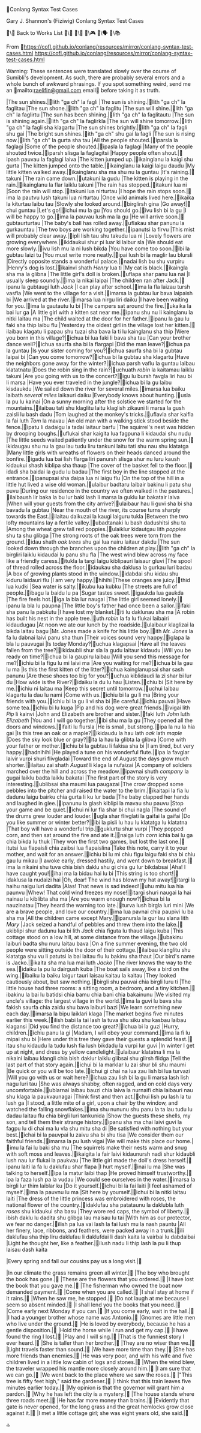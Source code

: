 📛Conlang Syntax
Test Cases

Gary J. Shannon's (Fiziwig)
Conlang Syntax Test Cases

🔗\💬 Back to Works List
🔗\📖
🔗\🌳
🔗\🎮
🔗\🗣️
🔗\📚

From 🔗https://cofl.github.io/conlang/resources/mirror/conlang-syntax-test-cases.html https://cofl.github.io/conlang/resources/mirror/conlang-syntax-test-cases.html

Warning: These sentences were translated slowly over the course of Sumibli's development. As such, there are probably several errors and a whole bunch of awkward phrasings. If you spot something weird, send me an 🔗mailto:raelifin@gmail.com email💬 before taking it as truth.

|The sun shines.|🎏lith \"ga ch\" la fagli
|The sun is shining.|🎏lith \"ga ch\" la faglitau
|The sun shone.|🎏lith \"ga ch\" la faglitu
|The sun will shine.|🎏lith \"ga ch\" la faglirtu
|The sun has been shining.|🎏lith \"ga ch\" la faglitautu
|The sun is shining again.|🎏lith \"ga ch\" la faglirkla
|The sun will shine tomorrow.|🎏lith \"ga ch\" la fagli sha klagartu
|The sun shines brightly.|🎏lith \"ga ch\" la fagli shu gai
|The bright sun shines.|🎏ith \"ga ch\" shu gai la fagli
|The sun is rising now.|🎏lith \"ga ch\" la gurta sha tau
|All the people shouted.|🎏iparsla la faglagi
|Some of the people shouted.|🎏ipasla la faglagi
|Many of the people shouted twice.|🎏iparsh slisga la faglagitsi
|Happy people often shout.|🎏ipash pauvau la faglagi laiva
|The kitten jumped up.|🎏ikainglanu la kaigi shu gurta
|The kitten jumped onto the table.|🎏ikainglanu la kaigi laigu daudu
|My little kitten walked away.|🎏ikainglanu sha ma shu nu la guntau
|It's raining.|🎏takuni
|The rain came down.|🎏utakuni la gudu
|The kitten is playing in the rain.|🎏ikainglanu la flar laiklu takuni
|The rain has stopped.|🎏itakuni lua ni
|Soon the rain will stop.|🎏itakuni lua nirturtau
|I hope the rain stops soon.|🎏ima la pautvu lush takuni lua nirturtau
|Once wild animals lived here.|🎏ikaika la kiturtau laibu tau
|Slowly she looked around.|🎏birglirsh gina
|Go away!|🎏chui guntau
|Let's go!|🎏ichui mu la gu
|You should go.|🎏ivu lish bi la gu
|I will be happy to go.|🎏ima la pauvau lush ma la gu
|He will arrive soon.|🎏gubtaurturtau
|The baby's ball has rolled away.|🎏uflakau shar panunu la gurkauntau
|The two boys are working together.|🎏ipanutsi la firvu
|This mist will probably clear away.|🎏ipli lish tau shu takudu lua ni
|Lovely flowers are growing everywhere.|🎏ikidaukui shur pi luar ki laibur sla
|We should eat more slowly.|🎏ivu lish mu la ni lush bikda
|You have come too soon.|🎏ibi la gubtau laizi tu
|You must write more neatly.|🎏ipai lush bi la maglir lau blursli
|Directly opposite
stands a wonderful palace.|🎏nadai lish bu shu vurpiru
|Henry's dog is lost.|🎏ikainvi shath _Henry_ lua ti
|My cat is black.|🎏ikaingla sha ma la glibna
|The little girl's doll is broken.|🎏uflapa shar panu lua nai
|I usually sleep soundly.|🎏ima la nikai laipai
|The children ran after Jack.|🎏ipanu la gubtaugi luth _Jack_
|I can play after school.|🎏ima la fla laizau tursh vasfla
|We went to the village for a visit.|🎏imarsa la gubtau lur bava laipaish bi
|We arrived at the river.|🎏imarsa lua nirgu liri daiku
|I have been waiting for you.|🎏ima la gautautu lu bi
|The campers sat around the fire.|🎏ukaika la bai lur ga
|A little girl with a kitten sat near me.|🎏ipanu shu nu li kainglanu la nitki laitau ma
|The child waited at the door for her father.|🎏ipanu la gau lu faki sha thip laibu flu
|Yesterday the oldest girl
in the village lost her kitten.|🎏ilaibau klagatu li papau shu tuzai
sha bava la ti lu kainglanu sha thip
|Were you born in this village?|🎏ichua bi lua faki li bava sha tau
|Can your brother dance well?|🎏ichua saurfa sha bi la flargapi
|Did the man leave?|🎏ichua pa la guntau
|Is your sister coming for you?|🎏ichua saurfa sha bi la gubtau laipai bi
|Can you come tomorrow?|🎏ichua bi la gubtau sha klagartu
|Have the neighbors gone away for the winter?|🎏ichua parsh vaflu la guntau laibau klatatnatu
|Does the robin sing in the rain?|🎏uchuath _robin_ la kaitamau laiklu takuni
|Are you going with us to the concert?|🎏igu lu bursh favgla liri hau bi li marsa
|Have you ever traveled in the jungle?|🎏ichua bi la gu laibu kisdaukdu
|We sailed down the river for several miles.|🎏imarsa lua baiku laibath _several miles_ laikauri daiku
|Everybody knows about hunting.|🎏usla la pu lu kainai
|On a sunny morning after the solstice
we started for the mountains.|🎏ilaibau tati shu klaglitu laitu klaglish zikauni li marsa la gush zaisli lu bash dadu
|Tom laughed at the monkey's tricks.|🎏uflavla shar kaifla la fai luth _Tom_ la mavau
|An old man with a walking stick
stood beside the fence.|🎏ipatu li dadaigu la tadai laitaur barfu
|The squirrel's nest was hidden
by drooping boughs.|🎏uflukai shar kaigita lua fagpuna li kidaudai shu nudu
|The little seeds waited patiently
under the snow for the warm spring sun.|🎏ikidaugau shu nu la gau lau tudu liru tankuni laitu tati shu nau shu klatatga
|Many little girls with wreaths of flowers
on their heads danced around the bonfire.|🎏igadu lua bai lish flarga liri panursh slisga shur nu luru kaush kidaukui shash kiblipa sha thaup
|The cover of the basket fell to the floor.|🎏idadi sha baidai la gudu lu badau
|The first boy in the line
stopped at the entrance.|🎏ipanupsai sha daipa lua ni laigu flu
|On the top of the hill
in a little hut
lived a wise old woman.|🎏ulaibur badtaru laibair bakinu li patu shu puvu
|During our residence in the country
we often walked in the pastures.|🎏ilaibaush lir baka la bu lur baki lash li marsa la guklu lur bakatair laiva
|When will your guests from the city arrive?|🎏ulaibaur hau li guvi sha bi sha bavadu la gubtau
|Near the mouth of the river,
its course turns sharply towards the East.|🎏ilaitau daikuzai la kaugi laiguru tukla
|Between the two lofty mountains
lay a fertile valley.|🎏ubadtanaki lu bash dadushitsi shu ta
|Among the wheat grew tall red poppies.|🎏ulaiklur kidautgau lith _poppies_ shu ta shu glibga
|The strong roots of the oak trees
were torn from the ground.|🎏idau shath _oak trees_ shu gai lua nairu laitaur dakdu
|The sun looked down
through the branches
upon the children at play.|🎏lith \"ga ch\" la birgliri laiklu kidaudai lu panu shu fla
|The west wind blew
across my face
like a friendly caress.|🎏itukla la targi laigu kiblipauri laisaur gluvi
|The spool of thread rolled across the floor.|🎏idaukau sha daklusa la gurkau luri badau
|A box of growing plants stood in the window.|🎏idabdai shu kidau shu kiduru laidauri flu
|I am very happy.|🎏hihihi
|These oranges are juicy.|🎏thid lua kudki
|Sea water is salty.|🎏ikubu lua kubku
|The streets are full of people.|🎏ibagu la baidu lu pa
|Sugar tastes sweet.|🎏igaukda lua gaukda
|The fire feels hot.|🎏iga la bla lur naugai
|The little girl seemed lonely.|🎏ipanu la bla lu paupna
|The little boy's father
had once been a sailor.|🎏ifaki sha panu la pabkutu
|I have lost my blanket.|🎏iti lu daklunau sha ma
|A robin has built his nest in the apple tree.|🎏uth _robin_ la fa lu flukai laibairi kidaudugau
|At noon we ate our lunch by the roadside.|🎏ulaibaur klaglizai la bikda laitau bagu
|Mr. Jones made a knife for his little boy.|🎏ith _Mr. Jones_ la fa lu dabnai laivi panu sha thun
|Their voices sound very happy.|🎏iglapa la bla lu pauvugai
|Is today Monday?|🎏uchua klagapsai
|Have all the leaves fallen from the tree?|🎏ikidaubli shur sla la gudu laitaur kidaudu
|Will you be ready on time?|🎏ichua bi la gaupiru laibau
|Will you send this message for me?|🎏ichiu bi la figu lu mi laivi ma
|Are you waiting for me?|🎏ichua bi la gau lu ma
|Is this the first kitten of the litter?|🎏ichua kainglanupsai shar sash panunu
|Are these shoes too big for you?|🎏uchua kiblidaudi la zi shar bi lur du
|How wide is the River?|🎏idaiku la du lu hau
|Listen.|🎏chiu bi
|Sit here by me.|🎏ichiu ni laitau ma
|Keep this secret until tomorrow.|🎏uchui laibau klagartu la dau lu nami
|Come with us.|🎏ichiu bi la gu li ma
|Bring your friends with you.|🎏ichiu bi la gu li vi sha bi
|Be careful.|🎏ichiu pauvai
|Have some tea.|🎏ichiu bi lu kuga
|Pip and his dog were great friends.|🎏ivigai lith _Pip_ li kainvi
|John and Elizabeth are brother and sister.|🎏faki luth _John_ luth _Elizabeth_
|You and I will go together.|🎏ibi shu ma la gu
|They opened all the doors and windows.|🎏ifaiti lu flursla
|He is small, but strong.|🎏ipa la nu la hia gai
|Is this tree an oak or a maple?|🎏ikidaudu la hau lath _oak_ lath _maple_
|Does the sky look blue or gray?|🎏ita la hau la glibta la glibva
|Come with your father or mother.|🎏ichiu bi la gubtau li fakisa sha bi
|I am tired, but very happy.|🎏hadnihihi
|He played a tune on his wonderful flute.|🎏ipa la favglar laivir vurpi shuri flivgladai
|Toward the end of August
the days grow much shorter.|🎏ilaitau zai shath _August_ li klaga la nufaizai
|A company of soldiers marched
over the hill and across the meadow.|🎏ipavnai shuth _company_ la gugai laiklu badta laiklu bakatai
|The first part of the story is very interesting.|🎏ublibsai sha maumi lua paugazai
|The crow dropped some pebbles
into the pitcher and raised the water to the brim.|🎏ikaitapi la fia lu dadunu laigu bairku chia gurta li ku lur bada
|The baby clapped her hands and laughed in glee.|🎏ipanunu la glash kiblipi la mavau shu pauvu
|Stop your game and be quiet.|🎏ichui ni lur fla shar bi chui nagla
|The sound of the drums grew louder and louder.|🎏ugla shar flivglati la gaifai la gaifai
|Do you like summer or winter better?|🎏ibi la pisli lu hau lu klatatga lu klatatna
|That boy will have a wonderful trip.|🎏guklurtu shur vurpi
|They popped corn,
and then sat around the fire and ate it.|🎏naiga luth _corn_ ichia bai lu ga chia bikda lu thuk
|They won the first two games,
but lost the last one.|🎏itutsi lua flapaisli chia zaibsi lua flapaislina
|Take this note,
carry it to your mother,
and wait for an answer.|🎏ichiu bi lu mi chiu figu laigu faki sha bi chiu gau lu mikau
|I awoke early,
dressed hastily,
and went down to breakfast.|🎏ima la nikaini shu tuva chia bish daklu shu gi chia gu lur bikdabsai
|Aha! I have caught you!|🎏ihai ma la bidau hai lu bi
|This string is too short!|🎏idaklusa la nudaizi hai
|Oh, dear! The wind has blown my hat away!|🎏itargi la haihu naigu luri dadita
|Alas! That news is sad indeed!|🎏uhu mitu lua hia paunvu
|Whew! That cold wind freezes my nose!|🎏itargi shuri naugai la hai nainau lu kiblibta sha ma
|Are you warm enough now?|🎏ichua bi la nauzinatau
|They heard the warning too late.|🎏turva lush birgla luri mini
|We are a brave people, and love our country.|🎏ima lua pavnai chia paupivi lu ba sha ma
|All the children came except Mary.|🎏ipanursla la gur lau slana lith _Mary_
|Jack seized a handful of pebbles
and threw them into the lake.|🎏ukiblipi shur dadunu lua bi lith _Jack_ chia figuta lu thaud laigu kuba
|This cottage stood on a low hill,
at some distance from the village.|🎏ubakinu laiburi badta shu nuru laitau bava
|On a fine summer evening,
the two old people were sitting
outside the door of their cottage.|🎏ilaibau klanglitu shu klatatga shu vu li patutsi la bai laitau flu lu bakinu sha thaut
|Our bird's name is Jacko.|🎏ikaita sha ma lua mai luth _Jacko_
|The river knows the way to the sea.|🎏idaiku la pu lu dairgush kuba
|The boat sails away, like a bird on the wing.|🎏ibaiku la baiku laigur tauri laisau kaitau la kaitau
|They looked cautiously about, but saw nothing.|🎏birgli shu pauvai chia birgli luru ti
|The little house had three rooms:
a sitting room, a bedroom,
and a tiny kitchen.|🎏ibakinu la bai lu batidsi chia bamu chia bani chia bakainunu
|We visited my uncle's village:
the largest village in the world.|🎏ima la guvi lu bava sha fakish saurfa chia zaidu shu bava laiburi bazi
|We learn something new each day.|🎏imarsa la bipu laiklari klaga
|The market begins five minutes earlier this week.|🎏ilish babi la tai lash la tuva shu siku shu kasbau laibau klagansi
|Did you find the distance too great?|🎏ichua bi la guzi
|Hurry, children.|🎏ichiu panu la gi
|Madam, I will obey your command.|🎏ima la fi lu mipai shu bi
|Here under this tree
they gave their guests a splendid feast.|🎏itau shu kidaudu la tudu lush fia lush bikdadu la vurpi lur guvi
|In winter I get up at night,
and dress by yellow candlelight.|🎏ulaibaur klatatna li ma la nikaini laibau klangli chia bish daklur laiklu glibsai shu glirsh flidga
|Tell the last part of that story again.|🎏ichui bi la marklar lu zai shur bli shu maumi
|Be quick or you will be too late.|🎏ichui gi chai na lua zau lish bi lua turvazi
|Will you go with us or wait here?|🎏ichua zau lish bi la gu li marsa lash lish nagu luri tau
|She was always shabby, often ragged,
and on cold days very uncomfortable.|🎏ublarnai laibau bauzi chia laiva la nurnaifi chia laibauri nau shu klaga la paukvaunagai
|Think first and then act.|🎏chui lish pu lash la tu lush ga
|I stood, a little mite of a girl,
upon a chair by the window,
and watched the falling snowflakes.|🎏ima shu nununu shu panu la ta lau tudu lu dadau laitau flu chia birgli luri tankunida
|Show the guests these shells, my son,
and tell them their strange history.|🎏ipanu sha ma chai laivi guvi la fagpu lu di chai ma lu vla shu mitu sha di
|Be satisfied with nothing but your best.|🎏ichai bi la pauvpai lu zaivu sha bi shu tisa
|We consider them our faithful friends.|🎏imarsa la pu lush vigai
|We will make this place our home.|🎏imu la fai lu baki sha mu
|The squirrels make their nests warm
and snug with soft moss and leaves.|🎏ikaigita la fair laivi kidaunursh nadi shur kidaubli lush nau lur flukai la paukvau
|The little girl made the doll's dress herself.|🎏ipanu laiti la fa lu daklufau shar flapa
|I hurt myself.|🎏inai lu ma
|She was talking to herself.|🎏ipa la matur laibi thap
|He proved himself trustworthy.|🎏ipa la faza lush pa la vudau
|We could see ourselves in the water.|🎏imarsa la birgli lur thim laiblar ku
|Do it yourself.|🎏ichui bi la fai laiti
|I feel ashamed of myself.|🎏ima la pauvnu lu ma
|Sit here by yourself.|🎏ichui bi la nitki laitau laiti
|The dress of the little princess
was embroidered with roses,
the national flower of the country.|🎏idaklufau sha patataunu la daklubla luth _roses_ shu kidaukui sha basu
|They wore red caps, the symbol of liberty.|🎏ibish daklu lu dadita shu glibga lau maisau lu tai
|With him as our protector, we fear no danger.|🎏ilish pa lua vai lash la fai lush mu la nash pauntu
|All her finery, lace, ribbons, and feathers,
were packed away in a trunk.|🎏ili daklufau sha thip liru daklufau li daklufdai li dash kaita la vairbai lu dabdaibai
|Light he thought her, like a feather.|🎏ilush nadu li thip lash la pu li thup laisau dash kaita

|Every spring and fall our cousins pay us a long visit.|🎏

|In our climate the grass remains green all winter.|🎏
|The boy who brought the book has gone.|🎏
|These are the flowers that you ordered.|🎏
|I have lost the book that you gave me.|🎏
|The fisherman who owned the boat now demanded payment.|🎏
|Come when you are called.|🎏
|I shall stay at home if it rains.|🎏
|When he saw me, he stopped.|🎏
|Do not laugh at me because I seem so absent minded.|🎏
|I shall lend you the books that you need.|🎏
|Come early next Monday if you can.|🎏
|If you come early, wait in the hall.|🎏
|I had a younger brother whose name was Antonio.|🎏
|Gnomes are little men who live under the ground.|🎏
|He is loved by everybody,
because he has a gentle disposition.|🎏
|Hold the horse while I run and get my cap.|🎏
|I have found the ring I lost.|🎏
|Play and I will sing.|🎏
|That is the funniest story I ever heard.|🎏
|She is taller than her brother.|🎏
|They are no wiser than we.|🎏
|Light travels faster than sound.|🎏
|We have more time than they.|🎏
|She has more friends than enemies.|🎏
|He was very poor,
and with his wife and five children lived
in a little low cabin of logs and stones.|🎏
|When the wind blew,
the traveler wrapped his mantle
more closely around him.|🎏
|I am sure that we can go.|🎏
|We went back to the place where we saw the roses.|🎏
|"This tree is fifty feet high," said the gardener.|🎏
|I think that this train leaves five minutes earlier today.|🎏
|My opinion is that the governor will grant him a pardon.|🎏
|Why he has left the city is a mystery.|🎏
|The house stands where three roads meet.|🎏
|He has far more money than brains.|🎏
|Evidently that gate is never opened,
for the long grass and the great hemlocks
grow close against it.|🎏
|I met a little cottage girl; she was eight years old, she said.|🎏

🔝
